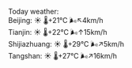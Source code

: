 Today weather:  
Beijing: ☀️   🌡️+21°C 🌬️↖4km/h  
Tianjin: ☀️   🌡️+22°C 🌬️↑15km/h  
Shijiazhuang: ☀️   🌡️+29°C 🌬️↗5km/h  
Tangshan: ☀️   🌡️+27°C 🌬️↗16km/h  
